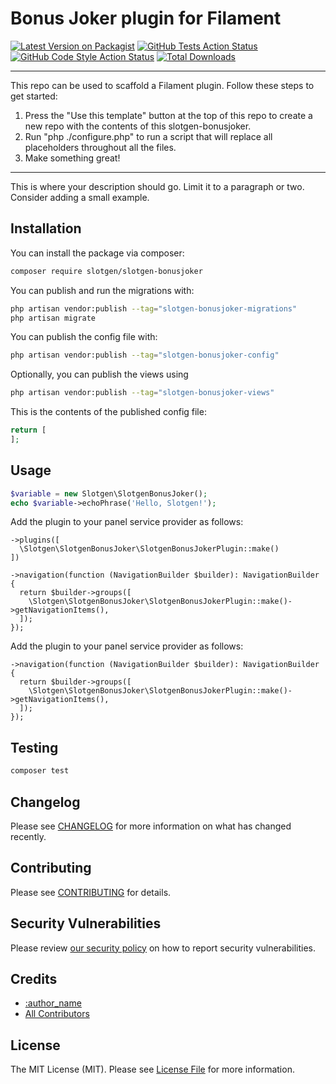# Bonus Joker plugin for Filament

[![Latest Version on Packagist](https://img.shields.io/packagist/v/slotgen/slotgen-bonusjoker.svg?style=flat-square)](https://packagist.org/packages/slotgen/slotgen-bonusjoker)
[![GitHub Tests Action Status](https://img.shields.io/github/actions/workflow/status/slotgen/slotgen-bonusjoker/run-tests.yml?branch=main&label=tests&style=flat-square)](https://github.com/slotgen/slotgen-bonusjoker/actions?query=workflow%3Arun-tests+branch%3Amain)
[![GitHub Code Style Action Status](https://img.shields.io/github/actions/workflow/status/slotgen/slotgen-bonusjoker/fix-php-code-style-issues.yml?branch=main&label=code%20style&style=flat-square)](https://github.com/slotgen/slotgen-bonusjoker/actions?query=workflow%3A"Fix+PHP+code+style+issues"+branch%3Amain)
[![Total Downloads](https://img.shields.io/packagist/dt/slotgen/slotgen-bonusjoker.svg?style=flat-square)](https://packagist.org/packages/slotgen/slotgen-bonusjoker)

<!--delete-->
---
This repo can be used to scaffold a Filament plugin. Follow these steps to get started:

1. Press the "Use this template" button at the top of this repo to create a new repo with the contents of this slotgen-bonusjoker.
2. Run "php ./configure.php" to run a script that will replace all placeholders throughout all the files.
3. Make something great!
---
<!--/delete-->

This is where your description should go. Limit it to a paragraph or two. Consider adding a small example.

## Installation

You can install the package via composer:

```bash
composer require slotgen/slotgen-bonusjoker
```

You can publish and run the migrations with:

```bash
php artisan vendor:publish --tag="slotgen-bonusjoker-migrations"
php artisan migrate
```

You can publish the config file with:

```bash
php artisan vendor:publish --tag="slotgen-bonusjoker-config"
```

Optionally, you can publish the views using

```bash
php artisan vendor:publish --tag="slotgen-bonusjoker-views"
```

This is the contents of the published config file:

```php
return [
];
```

## Usage

```php
$variable = new Slotgen\SlotgenBonusJoker();
echo $variable->echoPhrase('Hello, Slotgen!');
```
Add the plugin to your panel service provider as follows:
```
->plugins([
  \Slotgen\SlotgenBonusJoker\SlotgenBonusJokerPlugin::make()
])

->navigation(function (NavigationBuilder $builder): NavigationBuilder {
  return $builder->groups([
    \Slotgen\SlotgenBonusJoker\SlotgenBonusJokerPlugin::make()->getNavigationItems(),
  ]);
});
```

Add the plugin to your panel service provider as follows:
```
->navigation(function (NavigationBuilder $builder): NavigationBuilder {
  return $builder->groups([
    \Slotgen\SlotgenBonusJoker\SlotgenBonusJokerPlugin::make()->getNavigationItems(),
  ]);
});
```
## Testing

```bash
composer test
```

## Changelog

Please see [CHANGELOG](CHANGELOG.md) for more information on what has changed recently.

## Contributing

Please see [CONTRIBUTING](.github/CONTRIBUTING.md) for details.

## Security Vulnerabilities

Please review [our security policy](../../security/policy) on how to report security vulnerabilities.

## Credits

- [:author_name](https://github.com/:author_username)
- [All Contributors](../../contributors)

## License

The MIT License (MIT). Please see [License File](LICENSE.md) for more information.
